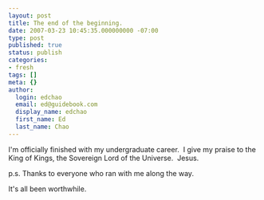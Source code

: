 ```yaml
---
layout: post
title: The end of the beginning.
date: 2007-03-23 10:45:35.000000000 -07:00
type: post
published: true
status: publish
categories:
- fresh
tags: []
meta: {}
author:
  login: edchao
  email: ed@guidebook.com
  display_name: edchao
  first_name: Ed
  last_name: Chao
---
```

<p>I'm officially finished with my undergraduate career.  I give my praise to the King of Kings, the Sovereign Lord of the Universe.  Jesus.</p>
<p>p.s. Thanks to everyone who ran with me along the way.</p>
<p>It's all been worthwhile.</p>
